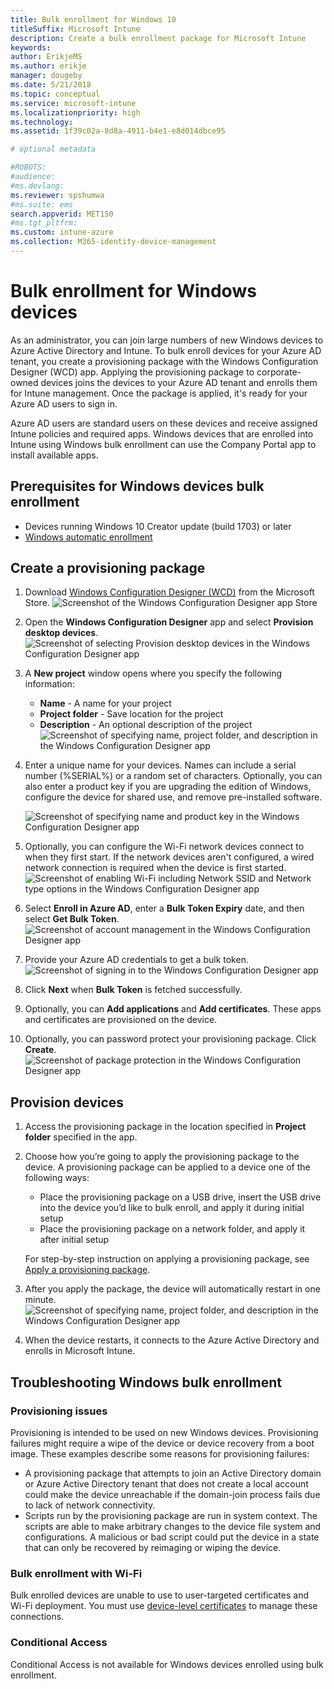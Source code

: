 ```yaml
---
title: Bulk enrollment for Windows 10
titleSuffix: Microsoft Intune
description: Create a bulk enrollment package for Microsoft Intune
keywords:
author: ErikjeMS
ms.author: erikje
manager: dougeby
ms.date: 5/21/2018
ms.topic: conceptual
ms.service: microsoft-intune
ms.localizationpriority: high
ms.technology:
ms.assetid: 1f39c02a-8d8a-4911-b4e1-e8d014dbce95

# optional metadata

#ROBOTS:
#audience:
#ms.devlang:
ms.reviewer: spshumwa
#ms.suite: ems
search.appverid: MET150
#ms.tgt_pltfrm:
ms.custom: intune-azure
ms.collection: M365-identity-device-management
---
```

# Bulk enrollment for Windows devices

As an administrator, you can join large numbers of new Windows devices to Azure Active Directory and Intune. To bulk enroll devices for your Azure AD tenant, you create a provisioning package with the Windows Configuration Designer (WCD) app. Applying the provisioning package to corporate-owned devices joins the devices to your Azure AD tenant and enrolls them for Intune management. Once the package is applied, it's ready for your Azure AD users to sign in.

Azure AD users are standard users on these devices and receive assigned Intune policies and required apps. Windows devices that are enrolled into Intune using Windows bulk enrollment can use the Company Portal app to install available apps. 

## Prerequisites for Windows devices bulk enrollment

- Devices running Windows 10 Creator update (build 1703) or later
- [Windows automatic enrollment](windows-enroll.md#enable-windows-10-automatic-enrollment)

## Create a provisioning package

1. Download [Windows Configuration Designer (WCD)](https://www.microsoft.com/store/apps/9nblggh4tx22) from the Microsoft Store.
   ![Screenshot of the Windows Configuration Designer app Store](./media/windows-bulk-enroll/bulk-enroll-store.png)

2. Open the **Windows Configuration Designer** app and select **Provision desktop devices**.
   ![Screenshot of selecting Provision desktop devices in the Windows Configuration Designer app](./media/windows-bulk-enroll/bulk-enroll-select.png)

3. A **New project** window opens where you specify the following information:
   - **Name** - A name for your project
   - **Project folder** - Save location for the project
   - **Description** - An optional description of the project
   ![Screenshot of specifying name, project folder, and description in the Windows Configuration Designer app](./media/windows-bulk-enroll/bulk-enroll-name.png)

4. Enter a unique name for your devices. Names can include a serial number (%SERIAL%) or a random set of characters. Optionally, you can also enter a product key if you are upgrading the edition of Windows, configure the device for shared use, and remove pre-installed software.
   
   ![Screenshot of specifying name and product key in the Windows Configuration Designer app](./media/windows-bulk-enroll/bulk-enroll-device.png)

5. Optionally, you can configure the Wi-Fi network devices connect to when they first start.  If the network devices aren't configured, a wired network connection is required when the device is first started.
   ![Screenshot of enabling Wi-Fi including Network SSID and Network type options in the Windows Configuration Designer app](./media/windows-bulk-enroll/bulk-enroll-network.png)

6. Select **Enroll in Azure AD**, enter a **Bulk Token Expiry** date, and then select **Get Bulk Token**.
   ![Screenshot of account management in the Windows Configuration Designer app](./media/windows-bulk-enroll/bulk-enroll-account.png)

7. Provide your Azure AD credentials to get a bulk token.
   ![Screenshot of signing in to the Windows Configuration Designer app](./media/windows-bulk-enroll/bulk-enroll-cred.png)

8. Click **Next** when **Bulk Token** is fetched successfully.

9. Optionally, you can **Add applications** and **Add certificates**. These apps and certificates are provisioned on the device.

10. Optionally, you can password protect your provisioning package.  Click **Create**.
    ![Screenshot of package protection in the Windows Configuration Designer app](./media/windows-bulk-enroll/bulk-enroll-create.png)

## Provision devices

1. Access the provisioning package in the location specified in **Project folder** specified in the app.

2. Choose how you’re going to apply the provisioning package to the device.  A provisioning package can be applied to a device one of the following ways:
   - Place the provisioning package on a USB drive, insert the USB drive into the device you’d like to bulk enroll, and apply it during initial setup
   - Place the provisioning package on a network folder, and apply it after initial setup

   For step-by-step instruction on applying a provisioning package, see [Apply a provisioning package](https://technet.microsoft.com/itpro/windows/configure/provisioning-apply-package).

3. After you apply the package, the device will automatically restart in one minute.
   ![Screenshot of specifying name, project folder, and description in the Windows Configuration Designer app](./media/windows-bulk-enroll/bulk-enroll-add.png)

4. When the device restarts, it connects to the Azure Active Directory and enrolls in Microsoft Intune.

## Troubleshooting Windows bulk enrollment

### Provisioning issues
Provisioning is intended to be used on new Windows devices. Provisioning failures might require a wipe of the device or device recovery from a boot image. These examples describe some reasons for provisioning failures:

- A provisioning package that attempts to join an Active Directory domain or Azure Active Directory tenant that does not create a local account could make the device unreachable if the domain-join process fails due to lack of network connectivity.
- Scripts run by the provisioning package are run in system context. The scripts are able to make arbitrary changes to the device file system and configurations. A malicious or bad script could put the device in a state that can only be recovered by reimaging or wiping the device.

### Bulk enrollment with Wi-Fi 

Bulk enrolled devices are unable to use to user-targeted certificates and Wi-Fi deployment. You must use [device-level certificates](../protect/certificates-configure.md) to manage these connections. 

### Conditional Access
Conditional Access is not available for Windows devices enrolled using bulk enrollment.
